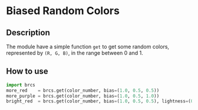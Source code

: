 # Biased Random Colors

## Description

The module have a simple function `get` to get some random colors, represented by `(R, G, B)`, in the range between 0 and 1.


## How to use

```py
import brcs
more_red    = brcs.get(color_number, bias=(1.0, 0.5, 0.5))
more_purple = brcs.get(color_number, bias=(1.0, 0.5, 1.0))
bright_red  = brcs.get(color_number, bias=(1.0, 0.5, 0.5), lightness=(0.6, 1.0))
```
